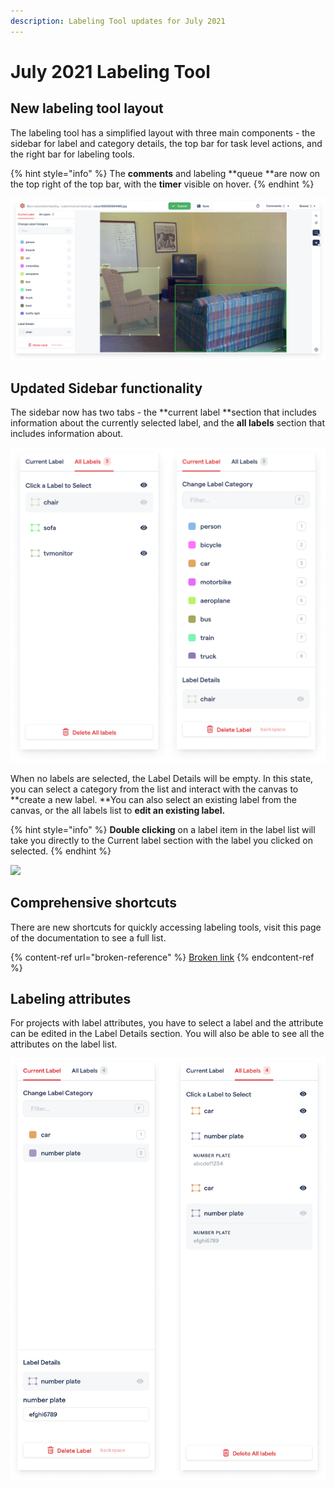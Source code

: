 ```yaml
---
description: Labeling Tool updates for July 2021
---
```


# July 2021 Labeling Tool

##  New labeling tool layout

The labeling tool has a simplified layout with three main components - the sidebar for label and category details, the top bar for task level actions, and the right bar for labeling tools. 

{% hint style="info" %}
The **comments** and labeling **queue **are now on the top right of the top bar, with the **timer** visible on hover. 
{% endhint %}

![](../.gitbook/assets/app.redbrickai-12-2-.png)

## Updated Sidebar functionality

The sidebar now has two tabs - the **current label **section that includes information about the currently selected label, and the **all labels** section that includes information about. 

![](../.gitbook/assets/group-480.png)

When no labels are selected, the Label Details will be empty. In this state, you can select a category from the list and interact with the canvas to **create a new label. **You can also select an existing label from the canvas, or the all labels list to **edit an existing label.**

{% hint style="info" %}
**Double clicking** on a label item in the label list will take you directly to the Current label section with the label you clicked on selected. 
{% endhint %}

![](../.gitbook/assets/app.redbrickai.com\_3d0caac7-b1e9-483f-8676-c0aca73af232\_projects\_4d649a26-42b6-46e5-81c5-5d9de74f662d_tool_label_taskid-9f3bcbeb-f8a2-43b4-a946-6aac80553dc7-1-.png)



## Comprehensive shortcuts

There are new shortcuts for quickly accessing labeling tools, visit this page of the documentation to see a full list. 

{% content-ref url="broken-reference" %}
[Broken link](broken-reference)
{% endcontent-ref %}

## Labeling attributes

For projects with label attributes, you have to select a label and the attribute can be edited in the Label Details section. You will also be able to see all the attributes on the label list. 

![](../.gitbook/assets/group-481.png)
